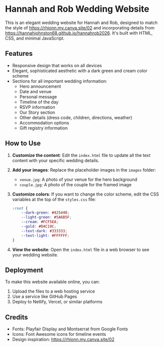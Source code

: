 # Hannah and Rob Wedding Website

This is an elegant wedding website for Hannah and Rob, designed to match the style of https://rhionn.my.canva.site/02 and incorporating details from https://hannahjohnston68.github.io/hannahrob2026. It's built with HTML, CSS, and minimal JavaScript.

## Features

- Responsive design that works on all devices
- Elegant, sophisticated aesthetic with a dark green and cream color scheme
- Sections for all important wedding information:
  - Hero announcement
  - Date and venue
  - Personal message
  - Timeline of the day
  - RSVP information
  - Our Story section
  - Other details (dress code, children, directions, weather)
  - Accommodation options
  - Gift registry information

## How to Use

1. **Customize the content**: Edit the `index.html` file to update all the text content with your specific wedding details.

2. **Add your images**: Replace the placeholder images in the `images` folder:
   - `venue.jpg`: A photo of your venue for the hero background
   - `couple.jpg`: A photo of the couple for the framed image

3. **Customize colors**: If you want to change the color scheme, edit the CSS variables at the top of the `styles.css` file:
   ```css
   :root {
       --dark-green: #425440;
       --light-green: #5A6B5F;
       --cream: #FCF5EA;
       --gold: #D4C19C;
       --text-dark: #333333;
       --text-light: #FFFFFF;
   }
   ```

4. **View the website**: Open the `index.html` file in a web browser to see your wedding website.

## Deployment

To make this website available online, you can:

1. Upload the files to a web hosting service
2. Use a service like GitHub Pages
3. Deploy to Netlify, Vercel, or similar platforms

## Credits

- Fonts: Playfair Display and Montserrat from Google Fonts
- Icons: Font Awesome icons for timeline events
- Design inspiration: https://rhionn.my.canva.site/02
